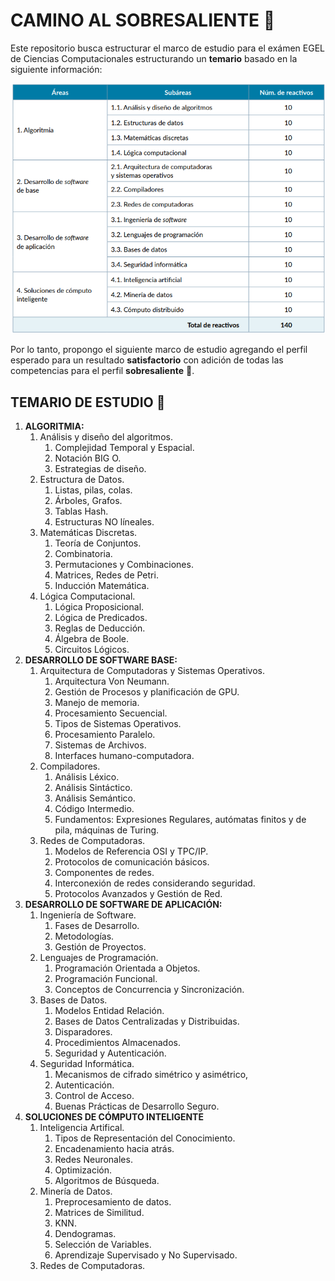 # CAMINO AL SOBRESALIENTE 🧠
Este repositorio busca estructurar el marco de estudio para el exámen EGEL de Ciencias Computacionales estructurando un __temario__ basado en la siguiente información:

![alt text](/Images/TemarioOficial.png)

Por lo tanto, propongo el siguiente marco de estudio agregando el perfil esperado para un resultado __satisfactorio__ con adición de todas las competencias para el perfil __sobresaliente__ 🎈.

## TEMARIO DE ESTUDIO 📕

1. __ALGORITMIA:__
    1. Análisis y diseño del algoritmos.
        1. Complejidad Temporal y Espacial.
        2. Notación BIG O.
        3. Estrategias de diseño.
    2. Estructura de Datos.
        1. Listas, pilas, colas.
        2. Árboles, Grafos.
        3. Tablas Hash.
        4. Estructuras NO líneales.
    3. Matemáticas Discretas.
        1. Teoría de Conjuntos.
        2. Combinatoria.
        3. Permutaciones y Combinaciones.
        4. Matrices, Redes de Petri.
        5. Inducción Matemática.
    4. Lógica Computacional.
        1. Lógica Proposicional.
        2. Lógica de Predicados.
        3. Reglas de Deducción.
        4. Álgebra de Boole.
        5. Circuitos Lógicos.
2. __DESARROLLO DE SOFTWARE BASE:__
    1. Arquitectura de Computadoras y Sistemas Operativos.
        1. Arquitectura Von Neumann.
        2. Gestión de Procesos y planificación de GPU.
        3. Manejo de memoria.
        4. Procesamiento Secuencial.
        5. Tipos de Sistemas Operativos.
        6. Procesamiento Paralelo.
        7. Sistemas de Archivos.
        8. Interfaces humano-computadora.
    2. Compiladores.
        1. Análisis Léxico.
        2. Análisis Sintáctico.
        3. Análisis Semántico.
        4. Código Intermedio.
        5. Fundamentos: Expresiones Regulares, autómatas finitos y de pila, máquinas de Turing.
    3. Redes de Computadoras.
        1. Modelos de Referencia OSI y TPC/IP.
        2. Protocolos de comunicación básicos.
        3. Componentes de redes.
        4. Interconexión de redes considerando seguridad.
        5. Protocolos Avanzados y Gestión de Red.
3. __DESARROLLO DE SOFTWARE DE APLICACIÓN:__
    1. Ingeniería de Software.
        1. Fases de Desarrollo.
        2. Metodologías.
        3. Gestión de Proyectos.
    2. Lenguajes de Programación.
        1. Programación Orientada a Objetos.
        2. Programación Funcional.
        3. Conceptos de Concurrencia y Sincronización.
    3. Bases de Datos.
        1. Modelos Entidad Relación.
        2. Bases de Datos Centralizadas y Distribuidas.
        3. Disparadores.
        4. Procedimientos Almacenados.
        5. Seguridad y Autenticación.
    4. Seguridad Informática.
        1. Mecanismos de cifrado simétrico y asimétrico,
        2. Autenticación.
        3. Control de Acceso.
        4. Buenas Prácticas de Desarrollo Seguro.
4. __SOLUCIONES DE CÓMPUTO INTELIGENTE__
    1. Inteligencia Artifical.
        1. Tipos de Representación del Conocimiento.
        2. Encadenamiento hacia atrás.
        3. Redes Neuronales.
        4. Optimización.
        5. Algoritmos de Búsqueda.
    2. Minería de Datos.
        1. Preprocesamiento de datos.
        2. Matrices de Similitud.
        3. KNN.
        4. Dendogramas.
        5. Selección de Variables.
        6. Aprendizaje Supervisado y No Supervisado.
    3. Redes de Computadoras.




    
